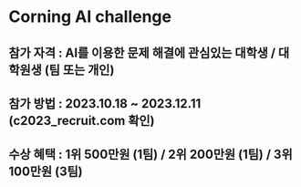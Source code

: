 # Corning AI challenge 

## 참가 자격 : AI를 이용한 문제 해결에 관심있는 대학생 / 대학원생 (팀 또는 개인)
## 참가 방법 : 2023.10.18  ~ 2023.12.11 (c2023_recruit.com 확인)
## 수상 혜택 : 1위 500만원 (1팀) / 2위 200만원 (1팀) / 3위 100만원 (3팀)
